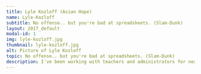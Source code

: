 ```yaml
---
title: Lyle Kozloff (Asian Hope)
name: Lyle-Kozloff
subtitle: No offense.. but you're bad at spreadsheets. (Slam-Dunk)
layout: 2017_default
modal-id: 1
img: lyle-kozloff.jpg
thumbnail: lyle-kozloff.jpg
alt: Picture of Lyle Kozloff
topic: No offense.. but you're bad at spreadsheets. (Slam-Dunk)
description: I've been working with teachers and administrators for nearly a decade, and there are a few simple spreadsheet tricks that never cease to amaze and delight. There's also some incredibly powerful ways that you can turn your spreadsheets from pretty 'meh' into a-meh-zing (see what I did there?)
---
```

